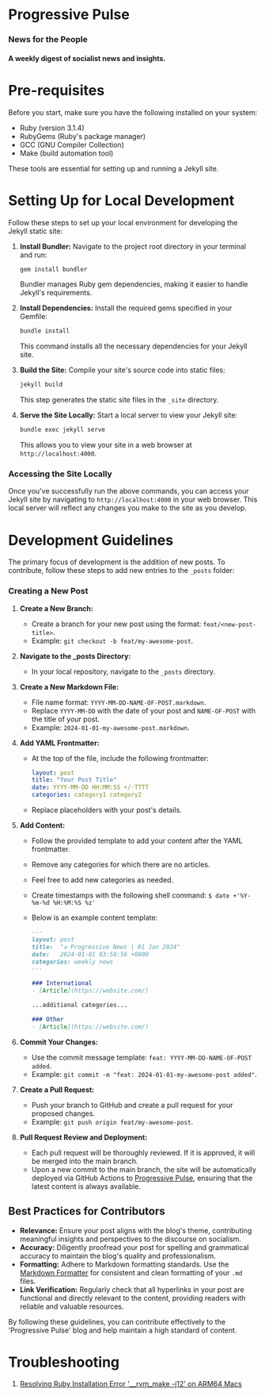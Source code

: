 # Progressive Pulse
### News for the People
#### A weekly digest of socialist news and insights.

# Pre-requisites
Before you start, make sure you have the following installed on your system:
- Ruby (version 3.1.4)
- RubyGems (Ruby's package manager)
- GCC (GNU Compiler Collection)
- Make (build automation tool)

These tools are essential for setting up and running a Jekyll site.

# Setting Up for Local Development
Follow these steps to set up your local environment for developing the Jekyll static site:

1. **Install Bundler:**
   Navigate to the project root directory in your terminal and run:
   ```bash
   gem install bundler
   ```
   Bundler manages Ruby gem dependencies, making it easier to handle Jekyll's requirements.

2. **Install Dependencies:**
   Install the required gems specified in your Gemfile:
   ```bash
   bundle install
   ```
   This command installs all the necessary dependencies for your Jekyll site.

3. **Build the Site:**
   Compile your site's source code into static files:
   ```bash
   jekyll build
   ```
   This step generates the static site files in the `_site` directory.

4. **Serve the Site Locally:**
   Start a local server to view your Jekyll site:
   ```bash
   bundle exec jekyll serve
   ```
   This allows you to view your site in a web browser at `http://localhost:4000`.

### Accessing the Site Locally
Once you've successfully run the above commands, you can access your Jekyll site by navigating to `http://localhost:4000` in your web browser. This local server will reflect any changes you make to the site as you develop.

# Development Guidelines

The primary focus of development is the addition of new posts. To contribute, follow these steps to add new entries to the `_posts` folder:

### Creating a New Post

1. **Create a New Branch:**
   - Create a branch for your new post using the format: `feat/<new-post-title>`.
   - Example: `git checkout -b feat/my-awesome-post`.

2. **Navigate to the _posts Directory:**
   - In your local repository, navigate to the `_posts` directory.

3. **Create a New Markdown File:**
   - File name format: `YYYY-MM-DD-NAME-OF-POST.markdown`.
   - Replace `YYYY-MM-DD` with the date of your post and `NAME-OF-POST` with the title of your post.
   - Example: `2024-01-01-my-awesome-post.markdown`.

4. **Add YAML Frontmatter:**
   - At the top of the file, include the following frontmatter:
     ```yaml
     layout: post
     title: "Your Post Title"
     date: YYYY-MM-DD HH:MM:SS +/-TTTT
     categories: category1 category2
     ```
   - Replace placeholders with your post's details.

5. **Add Content:**
   - Follow the provided template to add your content after the YAML frontmatter.
   - Remove any categories for which there are no articles.
   - Feel free to add new categories as needed.
   - Create timestamps with the following shell command: `$ date +'%Y-%m-%d %H:%M:%S %z'`
   - Below is an example content template:

     ```markdown
     ---
     layout: post
     title:  "✊ Progressive News | 01 Jan 2024"
     date:   2024-01-01 03:58:56 +0800
     categories: weekly news
     ---

     ### International
     - [Article](https://website.com/)

     ...additional categories...

     ### Other
     - [Article](https://website.com/)
     ```

6. **Commit Your Changes:**
   - Use the commit message template: `feat: YYYY-MM-DD-NAME-OF-POST added`.
   - Example: `git commit -m "feat: 2024-01-01-my-awesome-post added"`.

7. **Create a Pull Request:**
   - Push your branch to GitHub and create a pull request for your proposed changes.
   - Example: `git push origin feat/my-awesome-post`.

8. **Pull Request Review and Deployment:**
   - Each pull request will be thoroughly reviewed. If it is approved, it will be merged into the main branch.
   - Upon a new commit to the main branch, the site will be automatically deployed via GitHub Actions to [Progressive Pulse](https://lizzypokerface.github.io/progressive-pulse/), ensuring that the latest content is always available.

## Best Practices for Contributors
- **Relevance:** Ensure your post aligns with the blog's theme, contributing meaningful insights and perspectives to the discourse on socialism.
- **Accuracy:** Diligently proofread your post for spelling and grammatical accuracy to maintain the blog's quality and professionalism.
- **Formatting:** Adhere to Markdown formatting standards. Use the [Markdown Formatter](https://marketplace.visualstudio.com/items?itemName=mervin.markdown-formatter) for consistent and clean formatting of your `.md` files.
- **Link Verification:** Regularly check that all hyperlinks in your post are functional and directly relevant to the content, providing readers with reliable and valuable resources.

By following these guidelines, you can contribute effectively to the 'Progressive Pulse' blog and help maintain a high standard of content.

# Troubleshooting
1. [Resolving Ruby Installation Error '__rvm_make -j12' on ARM64 Macs](https://github.com/rvm/rvm/issues/5379)
